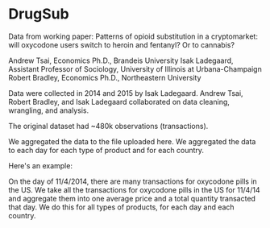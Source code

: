 # DrugSub

Data from working paper: Patterns of opioid substitution in a cryptomarket: will oxycodone users switch to heroin and fentanyl? Or to cannabis?

Andrew Tsai, Economics Ph.D., Brandeis University 
Isak Ladegaard, Assistant Professor of Sociology, University of Illinois at Urbana-Champaign 
Robert Bradley, Economics Ph.D., Northeastern University

Data were collected in 2014 and 2015 by Isak Ladegaard. Andrew Tsai, Robert Bradley, and Isak Ladegaard collaborated on data cleaning, wrangling, and analysis.

The original dataset had ~480k observations (transactions).

We aggregated the data to the file uploaded here. We aggregated the data to each day for each type of product and for each country.  

Here's an example:

On the day of 11/4/2014, there are many transactions for oxycodone pills in the US.  We take all the transactions for oxycodone pills in the US for 11/4/14 and aggregate them into one average price and a total quantity transacted that day.  We do this for all types of products, for each day and each country.

